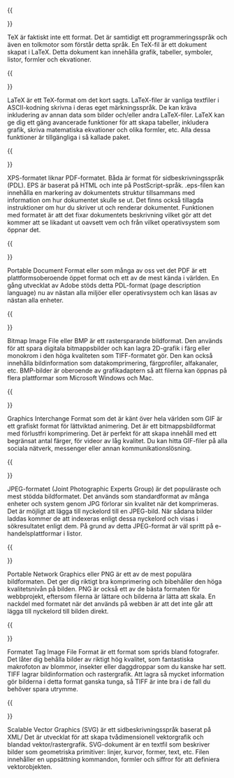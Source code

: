 ﻿---
translation: true
deploy: false
---


{{<section TEX>}}

TeX är faktiskt inte ett format. Det är samtidigt ett programmeringsspråk och även en tolkmotor som förstår detta språk. En TeX-fil är ett dokument skapat i LaTeX. Detta dokument kan innehålla grafik, tabeller, symboler, listor, formler och ekvationer.

{{<section LATEX>}}

LaTeX är ett TeX-format om det kort sagts. LaTeX-filer är vanliga textfiler i ASCII-kodning skrivna i deras eget märkningsspråk. De kan kräva inkludering av annan data som bilder och/eller andra LaTeX-filer. LaTeX kan ge dig ett gäng avancerade funktioner för att skapa tabeller, inkludera grafik, skriva matematiska ekvationer och olika formler, etc. Alla dessa funktioner är tillgängliga i så kallade paket.

{{<section XPS>}}

XPS-formatet liknar PDF-formatet. Båda är format för sidbeskrivningsspråk (PDL). EPS är baserat på HTML och inte på PostScript-språk. .eps-filen kan innehålla en markering av dokumentets struktur tillsammans med information om hur dokumentet skulle se ut. Det finns också tillagda instruktioner om hur du skriver ut och renderar dokumentet. Funktionen med formatet är att det fixar dokumentets beskrivning vilket gör att det kommer att se likadant ut oavsett vem och från vilket operativsystem som öppnar det.

{{<section PDF>}}

Portable Document Format eller som många av oss vet det PDF är ett plattformsoberoende öppet format och ett av de mest kända i världen. En gång utvecklat av Adobe stöds detta PDL-format (page description language) nu av nästan alla miljöer eller operativsystem och kan läsas av nästan alla enheter.

{{<section BMP>}}

Bitmap Image File eller BMP är ett rastersparande bildformat. Den används för att spara digitala bitmappsbilder och kan lagra 2D-grafik i färg eller monokrom i den höga kvaliteten som TIFF-formatet gör. Den kan också innehålla bildinformation som datakomprimering, färgprofiler, alfakanaler, etc. BMP-bilder är oberoende av grafikadaptern så att filerna kan öppnas på flera plattformar som Microsoft Windows och Mac.


{{<section GIF>}}

Graphics Interchange Format som det är känt över hela världen som GIF är ett grafiskt format för lättviktad animering. Det är ett bitmappsbildformat med förlustfri komprimering. Det är perfekt för att skapa innehåll med ett begränsat antal färger, för videor av låg kvalitet. Du kan hitta GIF-filer på alla sociala nätverk, messenger eller annan kommunikationslösning.

{{<section JPEG>}}

JPEG-formatet (Joint Photographic Experts Group) är det populäraste och mest stödda bildformatet. Det används som standardformat av många enheter och system genom JPG förlorar sin kvalitet när det komprimeras. Det är möjligt att lägga till nyckelord till en JPEG-bild. När sådana bilder laddas kommer de att indexeras enligt dessa nyckelord och visas i sökresultatet enligt dem. På grund av detta JPEG-format är väl spritt på e-handelsplattformar i listor.

{{<section PNG>}}

Portable Network Graphics eller PNG är ett av de mest populära bildformaten. Det ger dig riktigt bra komprimering och bibehåller den höga kvalitetsnivån på bilden. PNG är också ett av de bästa formaten för webbprojekt, eftersom filerna är lättare och bilderna är lätta att skala. En nackdel med formatet när det används på webben är att det inte går att lägga till nyckelord till bilden direkt.

{{<section TIFF>}}

Formatet Tag Image File Format är ett format som sprids bland fotografer. Det låter dig behålla bilder av riktigt hög kvalitet, som fantastiska makrofoton av blommor, insekter eller daggdroppar som du kanske har sett. TIFF lagrar bildinformation och rastergrafik. Att lagra så mycket information gör bilderna i detta format ganska tunga, så TIFF är inte bra i de fall du behöver spara utrymme.

{{<section SVG>}}

Scalable Vector Graphics (SVG) är ett sidbeskrivningsspråk baserat på XML/ Det är utvecklat för att skapa tvådimensionell vektorgrafik och blandad vektor/rastergrafik. SVG-dokument är en textfil som beskriver bilder som geometriska primitiver: linjer, kurvor, former, text, etc. Filen innehåller en uppsättning kommandon, formler och siffror för att definiera vektorobjekten.
